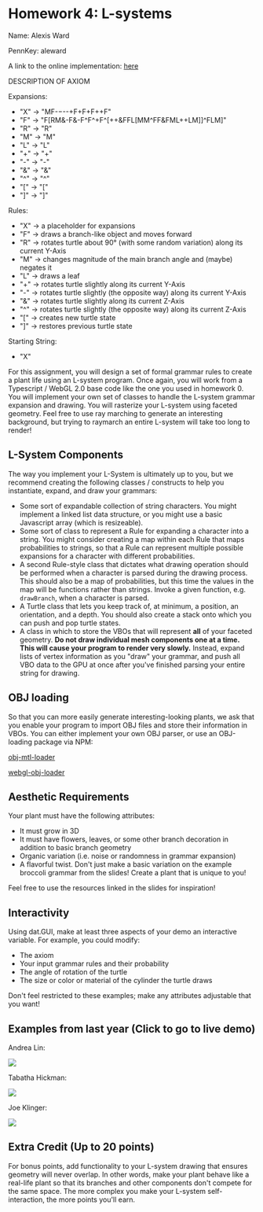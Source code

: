 # Homework 4: L-systems


Name: Alexis Ward

PennKey: aleward

A link to the online implementation: [here](https://aleward.github.io/l-systems-aleward/)

DESCRIPTION OF AXIOM

Expansions:
* "X"  ->  "MF-−--+F+F+F++F"
* "F"  ->  "F[RM&-F&-F^F^+F^[++&FFL[MM^FF&FML++LM]]^FLM]"
* "R"  ->  "R"
* "M"  ->  "M"
* "L"  ->  "L"
* "+"  ->  "+"
* "-"  ->  "-"
* "&"  ->  "&"
* "^"  ->  "^"
* "["  ->  "["
* "]"  ->  "]"

Rules:
* "X"  ->  a placeholder for expansions
* "F"  ->  draws a branch-like object and moves forward
* "R"  ->  rotates turtle about 90° (with some random variation) along its current Y-Axis
* "M"  ->  changes magnitude of the main branch angle and (maybe) negates it
* "L"  ->  draws a leaf
* "+"  ->  rotates turtle slightly along its current Y-Axis
* "-"  ->  rotates turtle slightly (the opposite way) along its current Y-Axis
* "&"  -> rotates turtle slightly along its current Z-Axis
* "^"  ->  rotates turtle slightly (the opposite way) along its current Z-Axis
* "["  ->  creates new turtle state
* "]"  ->  restores previous turtle state

Starting String:
* "X"


For this assignment, you will design a set of formal grammar rules to create
a plant life using an L-system program. Once again, you will work from a
Typescript / WebGL 2.0 base code like the one you used in homework 0. You will
implement your own set of classes to handle the L-system grammar expansion and
drawing. You will rasterize your L-system using faceted geometry. Feel free
to use ray marching to generate an interesting background, but trying to
raymarch an entire L-system will take too long to render!

## L-System Components
The way you implement your L-System is ultimately up to you, but we recommend
creating the following classes / constructs to help you instantiate, expand, and
draw your grammars:
* Some sort of expandable collection of string characters. You might implement
a linked list data structure, or you might use a basic Javascript array (which
is resizeable).
* Some sort of class to represent a Rule for expanding a character into a
string. You might consider creating a map within each Rule that maps
probabilities to strings, so that a Rule can represent multiple possible
expansions for a character with different probabilities.
* A second Rule-style class that dictates what drawing operation should be
performed when a character is parsed during the drawing process. This should
also be a map of probabilities, but this time the values in the map will be
functions rather than strings. Invoke a given function, e.g. `drawBranch`, when
a character is parsed.
* A Turtle class that lets you keep track of, at minimum, a position, an
orientation, and a depth. You should also create a stack onto which you can push
and pop turtle states.
* A class in which to store the VBOs that will represent __all__ of your faceted
geometry. __Do not draw individual mesh components one at a time. This will
cause your program to render very slowly.__ Instead, expand lists of vertex
information as you "draw" your grammar, and push all VBO data to the GPU at once
after you've finished parsing your entire string for drawing.

## OBJ loading
So that you can more easily generate interesting-looking plants, we ask that you
enable your program to import OBJ files and store their information in VBOs. You
can either implement your own OBJ parser, or use an OBJ-loading package via NPM:

[obj-mtl-loader](https://www.npmjs.com/package/obj-mtl-loader)

[webgl-obj-loader](https://www.npmjs.com/package/webgl-obj-loader)


## Aesthetic Requirements
Your plant must have the following attributes:
* It must grow in 3D
* It must have flowers, leaves, or some other branch decoration in addition to
basic branch geometry
* Organic variation (i.e. noise or randomness in grammar expansion)
* A flavorful twist. Don't just make a basic variation on the example broccoli
grammar from the slides! Create a plant that is unique to you!

Feel free to use the resources linked in the slides for inspiration!

## Interactivity
Using dat.GUI, make at least three aspects of your demo an interactive variable.
For example, you could modify:

* The axiom
* Your input grammar rules and their probability
* The angle of rotation of the turtle
* The size or color or material of the cylinder the turtle draws

Don't feel restricted to these examples; make any attributes adjustable that you
want!

## Examples from last year (Click to go to live demo)

Andrea Lin:

[![](andreaLin.png)](http://andrea-lin.com/Project3-LSystems/)

Tabatha Hickman:

[![](tabathaHickman.png)](https://tabathah.github.io/Project3-LSystems/)

Joe Klinger:

[![](joeKlinger.png)](https://klingerj.github.io/Project3-LSystems/)

## Extra Credit (Up to 20 points)
For bonus points, add functionality to your L-system drawing that ensures
geometry will never overlap. In other words, make your plant behave like a
real-life plant so that its branches and other components don't compete for the
same space. The more complex you make your L-system self-interaction, the more
points you'll earn.
